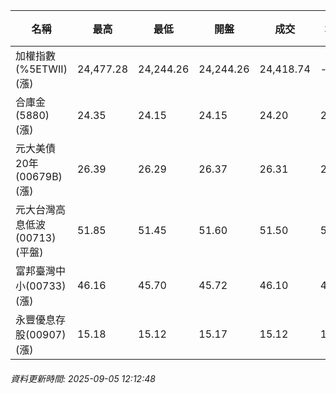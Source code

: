 | 名稱 | 最高 | 最低 | 開盤 | 成交 | 均價 | 成交金額(億) | 昨收 | 漲跌幅 | 漲跌 | 總量 | 昨量 | 振幅 |
| -------- | -------- | -------- | -------- |-------- | -------- | -------- |-------- |-------- |-------- | -------- | -------- |-------- |
|加權指數(%5ETWII) (漲)|24,477.28|24,244.26|24,244.26|24,418.74|-|3,194.70|24,179.85|0.99%|238.89|5,507,294|0|0.96%|
|合庫金(5880) (漲)|24.35|24.15|24.15|24.20|24.22|1.03|24.05|0.62%|0.15|4,271|4,791|0.83%|
|元大美債20年(00679B) (漲)|26.39|26.29|26.37|26.31|26.33|8.90|26.16|0.57%|0.15|33,792|34,311|0.38%|
|元大台灣高息低波(00713) (平盤)|51.85|51.45|51.60|51.50|51.55|3.33|51.50|0.00%|0.00|6,462|10,783|0.78%|
|富邦臺灣中小(00733) (漲)|46.16|45.70|45.72|46.10|45.93|0.492|45.00|2.44%|1.10|1,070|1,891|1.02%|
|永豐優息存股(00907) (漲)|15.18|15.12|15.17|15.12|15.15|0.068|15.09|0.20%|0.03|448|921|0.40%|
###### 資料更新時間: 2025-09-05 12:12:48